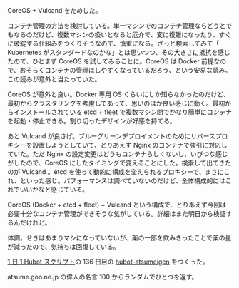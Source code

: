 CoreOS + Vulcand をためした。

コンテナ管理の方法を検討している。単一マシンでのコンテナ管理ならどうとでもなるのだけど、複数マシンの扱いとなると厄介で、変に複雑になったり、すぐに破綻する仕組みをつくりそうなので、慎重になる。ざっと検索してみて「 Kubernetes がスタンダードなのかな」とは思いつつ、その大きさに抵抗を感じたので、ひとまず CoreOS を試してみることに。CoreOS は Docker 前提なので、おそらくコンテナの管理はしやすくなっているだろう、という安易な読み。この読みが意外と当たっていた。

CoreOS が意外と良い。Docker 専用 OS くらいにしか知らなかったのだけど、最初からクラスタリングを考慮してあって、思いのほか良い感じに動く。最初からインストールされている etcd + fleet で複数マシン間でかなり簡単にコンテナを起動・停止できる。割り切ったデザインが好感を持てる。

あと Vulcand が良さげ。ブルーグリーンデプロイメントのためにリバースプロキシーを設置しようとしていて、とりあえず Nginx のコンテナで強引に対応していた。ただ Nginx の設定変更はどうもコンテナらしくないし、いびつな感じがしたので、CoreOS にしたタイミングで変えることにした。検索して出てきたのが Vulcand 。etcd を使って動的に構成を変えられるプロキシーで、まさにこれ、といった感じ。パフォーマンスは調べていないのだけど、全体構成的にはこれでいいかなと感じている。

CoreOS (Docker + etcd + fleet) + Vulcand という構成で、とりあえず今回は必要十分なコンテナ管理ができそうな気がしている。詳細はまた明日から検証するんだけれど。

体調。せきはあまりマシになっていないが、薬の一部を飲みきったことで薬の量が減ったので、気持ちは回復している。

[1 日 1 Hubot スクリプト][hubot-script-per-day]の 136 日目の [hubot-atsumeigen][gh:bouzuya/hubot-atsumeigen] をつくった。

atsume.goo.ne.jp の偉人の名言 100 からランダムでひとつを返す。

[gh:bouzuya/hubot-atsumeigen]: https://github.com/bouzuya/hubot-atsumeigen
[hubot-script-per-day]: https://blog.bouzuya.net/posts?tags=hubot-script-per-day
